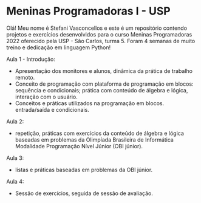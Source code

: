 # Meninas Programadoras I - USP

Olá! Meu nome é Stefani Vasconcellos e este é um repositório contendo projetos e exercícios desenvolvidos para o curso Meninas Programadoras 2022 oferecido pela USP - São Carlos, turma 5. Foram 4 semanas de muito treino e dedicação em linguagem Python!

Aula 1 - Introdução:
 - Apresentação dos monitores e alunos, dinâmica da prática de trabalho remoto.
 - Conceito de programação com plataforma de programação em blocos: sequência e condicionais; prática com conteúdo de álgebra e lógica, interação com o usuário. 
 - Conceitos e práticas utilizados na programação em blocos. entrada/saída e condicionais.

Aula 2: 
 - repetição,  práticas com exercícios da conteúdo de álgebra e lógica baseadas em problemas da Olimpíada Brasileira de Informática Modalidade Programação Nível Júnior (OBI júnior).

Aula 3: 
  - listas e práticas baseadas em problemas da OBI júnior.

Aula 4:
  - Sessão de exercícios, seguida de sessão de avaliação.
